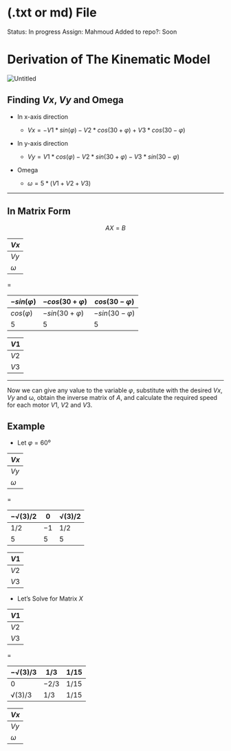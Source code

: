 # (.txt or md) File

Status: In progress
Assign: Mahmoud
Added to repo?: Soon

# Derivation of The Kinematic Model

![Untitled]((%20txt%20or%20md)%20File%206593cbc802e24cc18064c40402a6e640/Untitled.png)

## Finding $Vx$, $Vy$ and Omega

- In x-axis direction
    - $Vx = -V1*sin(φ)-V2*cos(30+φ)+V3*cos(30-φ)$

- In y-axis direction
    - $Vy = V1*cos(φ)-V2*sin(30+φ)-V3*sin(30-φ)$

- Omega
    - $ω = 5*(V1+V2+V3)$

---

## In Matrix Form

$$
AX=B
$$

| $Vx$ |
| --- |
| $Vy$ |
| $ω$ |

$=$

| $-sin(φ)$ | $-cos(30+φ)$ | $cos(30-φ)$ |
| --- | --- | --- |
| $cos(φ)$ | $-sin(30+φ)$ | $-sin(30-φ)$ |
| $5$ | $5$ | $5$ |

| $V1$ |
| --- |
| $V2$ |
| $V3$ |

---

Now we can give any value to the variable $φ$, substitute with the desired $Vx$, $Vy$ and ω,  obtain the inverse matrix of  $A$, and calculate the required speed for each motor $V1$, $V2$ and $V3$.

## Example

- Let $φ = 60⁰$

| $Vx$ |
| --- |
| $Vy$ |
| $ω$ |

$=$

| $-√(3)/2$ | $0$ | $√(3)/2$ |
| --- | --- | --- |
| $1/2$ | $-1$ | $1/2$ |
| $5$ | $5$ | $5$ |

| $V1$ |
| --- |
| $V2$ |
| $V3$ |
- Let’s Solve for Matrix $X$

| $V1$ |
| --- |
| $V2$ |
| $V3$ |

$=$

| $-√(3)/3$ | $1/3$ | $1/15$ |
| --- | --- | --- |
| $0$ | $-2/3$ | $1/15$ |
| $√(3)/3$ | $1/3$ | $1/15$ |

| $Vx$ |
| --- |
| $Vy$ |
| $ω$ |